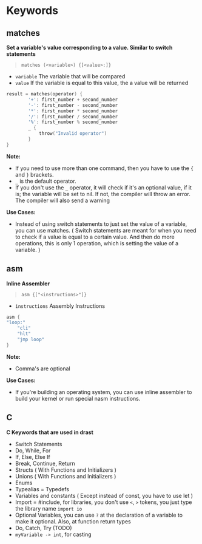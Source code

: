 # Keywords

## matches

**Set a variable's value corresponding to a value. Similar to switch statements**

> `matches (<variable>) {[<value>:]}`

- `variable` The variable that will be compared
- `value` If the variable is equal to this value, the a value will be returned

```C
result = matches(operator) {
        '+': first_number + second_number
        '-': first_number - second_number
        '*': first_number * second_number
        '/': first_number / second_number
        '%': first_number % second_number
        _ {
            throw("Invalid operator")
        }
}
```

**Note:**

- If you need to use more than one command, then you have to use the `{` and `}` brackets.
- `_` is the default operator.
- If you don't use the `_` operator, it will check if it's an optional value, if it is; the variable will be set to nil.
  If not, the compiler will throw an error. The compiler will also send a warning

**Use Cases:**

- Instead of using switch statements to just set the value of a variable, you can use matches. ( Switch statements are
  meant for when you need to check if a value is equal to a certain value. And then do more operations, this is only 1
  operation, which is setting the value of a variable. )

## asm

**Inline Assembler**

> `asm {["<instructions>"]}`

- `instructions` Assembly Instructions

```C
asm {
"loop:"
    "cli"
    "hlt"
    "jmp loop"
}
```

**Note:**

- Comma's are optional

**Use Cases:**

- If you're building an operating system, you can use inline assembler to build your kernel or run special nasm
  instructions.

## C

**C Keywords that are used in drast**

- Switch Statements
- Do, While, For
- If, Else, Else If
- Break, Continue, Return
- Structs ( With Functions and Initializers )
- Unions ( With Functions and Initializers )
- Enums
- Typealias = Typedefs
- Variables and constants ( Except instead of const, you have to use let )
- Import = #include, for libraries, you don't use `<`, `>` tokens, you just type the library name `import io`
- Optional Variables, you can use `?` at the declaration of a variable to make it optional. Also, at function return
  types
- Do, Catch, Try (TODO)
- `myVariable -> int`, for casting